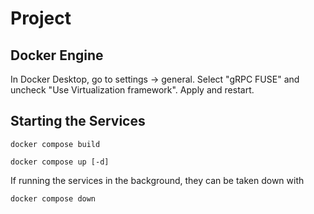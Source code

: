 # Project

## Docker Engine
In Docker Desktop, go to settings -> general. Select "gRPC FUSE" and uncheck "Use Virtualization framework". Apply and restart.

## Starting the Services
```
docker compose build
```
```
docker compose up [-d]
```

If running the services in the background, they can be taken down with
```
docker compose down
```
